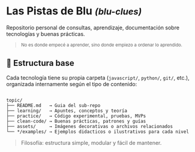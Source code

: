 # Las Pistas de Blu <small>_(blu-clues)_</small>

Repositorio personal de consultas, aprendizaje, documentación sobre tecnologías y buenas prácticas.

> <small>No es donde empecé a aprender, sino donde empiezo a ordenar lo aprendido.</small>

## 🧭 Estructura base

Cada tecnología tiene su propia carpeta (`javascript/`, `python/`, `git/`, etc.), organizada internamente según el tipo de contenido:

```

topic/
├── README.md   → Guia del sub-repo
├── learning/   → Apuntes, conceptos y teoría
├── practice/   → Código experimental, pruebas, MVPs
├── clean-code/ → Buenas prácticas, patrones y guías
├── assets/     → Imágenes decorativas o archivos relacionados
└── */examples/ → Ejemplos didacticos o ilustrativos para cada nivel

```

> Filosofía: estructura simple, modular y fácil de mantener.